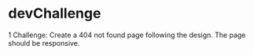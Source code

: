 # devChallenge

1 Challenge: Create a 404 not found page following the design. The page should be responsive.

